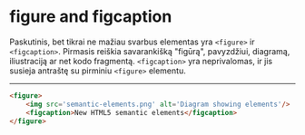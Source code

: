 # figure and figcaption

Paskutinis, bet tikrai ne mažiau svarbus elementas yra `<figure>` ir `<figcaption>`. Pirmasis reiškia savarankišką "figūrą", pavyzdžiui, diagramą, iliustraciją ar net kodo fragmentą. `<figcaption>` yra neprivalomas, ir jis susieja antraštę su pirminiu `<figure>` elementu.

---

```html
<figure>
    <img src='semantic-elements.png' alt='Diagram showing elements'/>
    <figcaption>New HTML5 semantic elements</figcaption>
</figure>
```